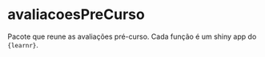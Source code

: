 
<!-- README.md is generated from README.Rmd. Please edit that file -->

# avaliacoesPreCurso

Pacote que reune as avaliações pré-curso. Cada função é um shiny app do
`{learnr}`.
